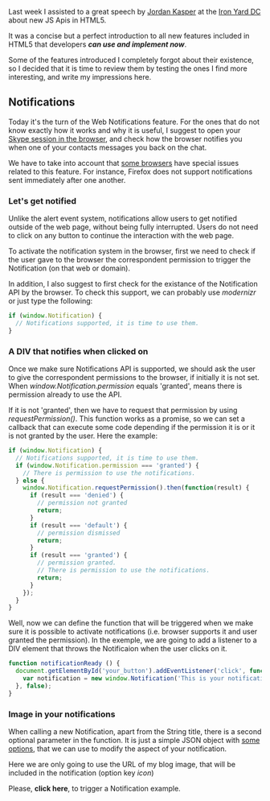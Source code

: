 Last week I assisted to a great speech by [Jordan Kasper](https://jordankasper.com/) at the [Iron Yard DC](https://www.theironyard.com/) about new JS Apis in HTML5.

It was a concise but a perfect introduction to all new features included in HTML5 that developers ***can use and implement now***.

Some of the features introduced I completely forgot about their existence, so I decided that it is time to review them by testing the ones I find more interesting, and write my impressions here.


## Notifications

Today it's the turn of the Web Notifications feature. For the ones that do not know exactly how it works and why it is useful, I suggest to open your [Skype session in the browser](https://web.skype.com/), and check how the browser notifies you when one of your contacts messages you back on the chat.

We have to take into account that [some browsers](http://caniuse.com/#search=web%20notifications) have special issues related to this feature. For instance, Firefox does not support notifications sent immediately after one another.

### Let's get notified

Unlike the alert event system, notifications allow users to get notified outside of the web page, without being fully interrupted. Users do not need to click on any button to continue the interaction with the web page.

To activate the notification system in the browser, first we need to check if the user gave to the browser the correspondent permission to trigger the Notification (on that web or domain).

In addition, I also suggest to first check for the existance of the Notification API by the browser. To check this support, we can probably use *modernizr* or just type the following:


```javascript
if (window.Notification) {
  // Notifications supported, it is time to use them.
}
```

### A DIV that notifies when clicked on

Once we make sure Notifications API is supported, we should ask the user to give the correspondent permissions to the browser, if initially it is not set. When *window.Notification.permission* equals 'granted', means there is permission already to use the API.  

If it is not 'granted', then we have to request that permission by using *requestPermission()*. This function works as a promise, so we can set a callback that can execute some code depending if the permission it is or it is not granted by the user. Here the example:

```javascript
if (window.Notification) {
  // Notifications supported, it is time to use them.
  if (window.Notification.permission === 'granted') {
    // There is permission to use the notifications.
  } else {
    window.Notification.requestPermission().then(function(result) {
      if (result === 'denied') {
        // permission not granted
        return;
      }
      if (result === 'default') {
        // permission dismissed
        return;
      }
      if (result === 'granted') {
        // permission granted.
        // There is permission to use the notifications.
        return;
      }
    });
  }
}
```

Well, now we can define the function that will be triggered when we make sure it is possible to activate notifications (i.e. browser supports it and user granted the permission). In the exemple, we are going to add a listener to a DIV element that throws the Notificaion when the user clicks on it. 

```javascript
function notificationReady () {
  document.getElementById('your_button').addEventListener('click', function () {
    var notification = new window.Notification('This is your notification...');
  }, false);
}
```

### Image in your notifications

When calling a new Notification, apart from the String title, there is a second optional parameter in the function. It is just a simple JSON object with [some options](https://developer.mozilla.org/en-US/docs/Web/API/notification/Notification), that we can use to modify the aspect of your notification.

Here we are only going to use the URL of my blog image, that will be included in the notification (option key *icon*)

Please, <span id='click_here_button' style="cursor: pointer;">**click here**</span>, to trigger a Notification example.

<script>
window.onload = function () {
  var notificationReady = function () {
    document.getElementById('click_here_button').addEventListener('click', function () {
      var notification = new window.Notification('Hi my friend!',
        { icon: '/assets/profile.jpg'}
      );
    }, false);
  };

  if (window.Notification) {
    if (window.Notification.permission === 'granted') {
      notificationReady();
    } else {
      window.Notification.requestPermission().then(function(result) {
        if (result === 'denied') {
          return;
        }
        if (result === 'default') {
          return;
        }
        if (result === 'granted') {
          notificationReady();
          return;
        }
      });
    }
  }

}
</script>
